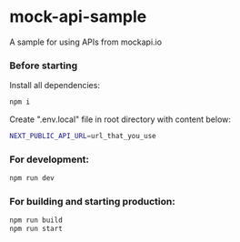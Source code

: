 # mock-api-sample
A sample for using APIs from mockapi.io

### Before starting
Install all dependencies:
```sh
npm i
```

Create ".env.local" file in root directory with content below:
```sh
NEXT_PUBLIC_API_URL=url_that_you_use
```

### For development:
```sh
npm run dev
```

### For building and starting production:
```sh
npm run build
npm run start
```
